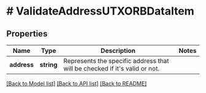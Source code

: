 # # ValidateAddressUTXORBDataItem

## Properties

Name | Type | Description | Notes
------------ | ------------- | ------------- | -------------
**address** | **string** | Represents the specific address that will be checked if it&#39;s valid or not. |

[[Back to Model list]](../../README.md#models) [[Back to API list]](../../README.md#endpoints) [[Back to README]](../../README.md)
